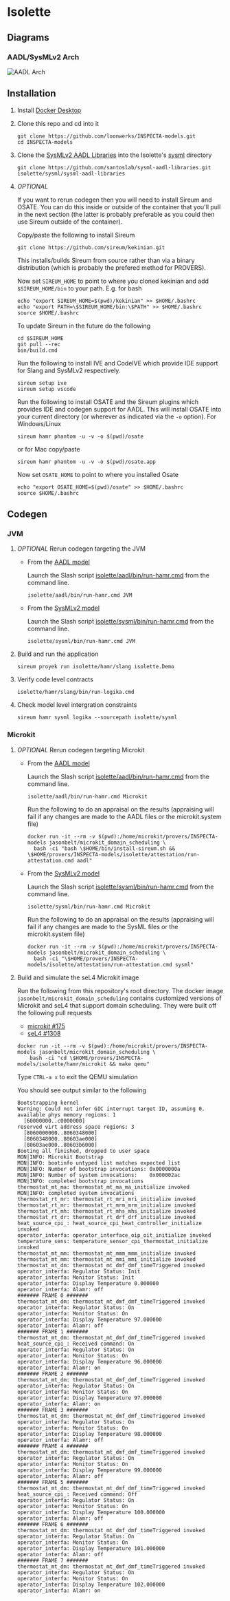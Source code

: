 # Isolette

## Diagrams
### AADL/SysMLv2 Arch
![AADL Arch](aadl/diagrams/arch.svg)


## Installation


1. Install [Docker Desktop](https://www.docker.com/products/docker-desktop/)

1. Clone this repo and cd into it

   ```
   git clone https://github.com/loonwerks/INSPECTA-models.git
   cd INSPECTA-models
   ```

1. Clone the [SysMLv2 AADL Libraries](https://github.com/santoslab/sysml-aadl-libraries.git) into the Isolette's [sysml](sysml) directory

    ```
    git clone https://github.com/santoslab/sysml-aadl-libraries.git isolette/sysml/sysml-aadl-libraries
    ```

1. *OPTIONAL*

    If you want to rerun codegen then you will need to install Sireum
    and OSATE.  You can do this inside or outside of the container that you'll pull in the next section (the latter is probably preferable as you could then use Sireum outside of the container).

    Copy/paste the following to install Sireum
    ```
    git clone https://github.com/sireum/kekinian.git
    ```

    This installs/builds Sireum from source rather than via a binary distribution (which is probably the prefered method for PROVERS).  

    Now set ``SIREUM_HOME`` to point to where you cloned kekinian and add ``$SIREUM_HOME/bin`` to your path.  E.g. for bash

    ```
    echo "export SIREUM_HOME=$(pwd)/kekinian" >> $HOME/.bashrc
    echo "export PATH=\$SIREUM_HOME/bin:\$PATH" >> $HOME/.bashrc
    source $HOME/.bashrc
    ```

    To update Sireum in the future do the following
    ```
    cd $SIREUM_HOME
    git pull --rec
    bin/build.cmd
    ```

    Run the following to install IVE and CodeIVE which provide IDE support for Slang and SysMLv2 respectively.
    ```
    sireum setup ive
    sireum setup vscode
    ```

    Run the following to install OSATE and the Sireum plugins which provides IDE and codegen support for AADL. This will install OSATE into your current directory (or wherever as indicated via the ``-o`` option).  For Windows/Linux 
    ```
    sireum hamr phantom -u -v -o $(pwd)/osate
    ```

    or for Mac copy/paste
    ```
    sireum hamr phantom -u -v -o $(pwd)/osate.app
    ```

    Now set ``OSATE_HOME`` to point to where you installed Osate

    ```
    echo "export OSATE_HOME=$(pwd)/osate" >> $HOME/.bashrc
    source $HOME/.bashrc
    ```

## Codegen

### JVM

1. *OPTIONAL* Rerun codegen targeting the JVM
      
   * From the [AADL model](aadl/aadl)

      Launch the Slash script [isolette/aadl/bin/run-hamr.cmd](aadl/bin/run-hamr.cmd) from the command line.  

      ```
      isolette/aadl/bin/run-hamr.cmd JVM
      ```
  
    * From the [SysMLv2 model](sysml)

      Launch the Slash script [isolette/sysml/bin/run-hamr.cmd](sysml/bin/run-hamr.cmd) from the command line.  

      ```
      isolette/sysml/bin/run-hamr.cmd JVM
      ```

1. Build and run the application

    ```
    sireum proyek run isolette/hamr/slang isolette.Demo
    ```

1. Verify code level contracts

    ```
    isolette/hamr/slang/bin/run-logika.cmd
    ```

1. Check model level intergration constraints

    ```
    sireum hamr sysml logika --sourcepath isolette/sysml
    ```

### Microkit

1. *OPTIONAL* Rerun codegen targeting Microkit
   
   * From the [AADL model](aadl/aadl)

      Launch the Slash script [isolette/aadl/bin/run-hamr.cmd](aadl/bin/run-hamr.cmd) from the command line.  

      ```
      isolette/aadl/bin/run-hamr.cmd Microkit
      ```

      Run the following to do an appraisal on the results (appraising will fail if any changes are made to the AADL files or the microkit.system file)

      ```
      docker run -it --rm -v $(pwd):/home/microkit/provers/INSPECTA-models jasonbelt/microkit_domain_scheduling \
        bash -ci "bash \$HOME/bin/install-sireum.sh && \$HOME/provers/INSPECTA-models/isolette/attestation/run-attestation.cmd aadl"
      ```
  
    * From the [SysMLv2 model](sysml)

      Launch the Slash script [isolette/sysml/bin/run-hamr.cmd](sysml/bin/run-hamr.cmd) from the command line.  

      ```
      isolette/sysml/bin/run-hamr.cmd Microkit
      ```

      Run the following to do an appraisal on the results (appraising will fail if any changes are made to the SysML files or the microkit.system file)

      ```
      docker run -it --rm -v $(pwd):/home/microkit/provers/INSPECTA-models jasonbelt/microkit_domain_scheduling \
        bash -ci "\$HOME/provers/INSPECTA-models/isolette/attestation/run-attestation.cmd sysml"
      ```

1. Build and simulate the seL4 Microkit image

    Run the following from this repository's root directory.  The docker image ``jasonbelt/microkit_domain_scheduling`` contains customized versions of Microkit and seL4 that support domain scheduling. They were built off the following pull requests

   - [microkit #175](https://github.com/seL4/microkit/pull/175)
   - [seL4 #1308](https://github.com/seL4/seL4/pull/1308)

    ```
    docker run -it --rm -v $(pwd):/home/microkit/provers/INSPECTA-models jasonbelt/microkit_domain_scheduling \
        bash -ci "cd \$HOME/provers/INSPECTA-models/isolette/hamr/microkit && make qemu"
    ```

    Type ``CTRL-a x`` to exit the QEMU simulation

    You should see output similar to the following

    ```
    Bootstrapping kernel
    Warning: Could not infer GIC interrupt target ID, assuming 0.
    available phys memory regions: 1
      [60000000..c0000000]
    reserved virt address space regions: 3
      [8060000000..8060348000]
      [8060348000..80603ae000]
      [80603ae000..80603b6000]
    Booting all finished, dropped to user space
    MON|INFO: Microkit Bootstrap
    MON|INFO: bootinfo untyped list matches expected list
    MON|INFO: Number of bootstrap invocations: 0x0000000a
    MON|INFO: Number of system invocations:    0x000002ac
    MON|INFO: completed bootstrap invocations
    thermostat_mt_ma: thermostat_mt_ma_ma_initialize invoked
    MON|INFO: completed system invocations
    thermostat_rt_mr: thermostat_rt_mri_mri_initialize invoked
    thermostat_rt_mr: thermostat_rt_mrm_mrm_initialize invoked
    thermostat_rt_mh: thermostat_rt_mhs_mhs_initialize invoked
    thermostat_rt_dr: thermostat_rt_drf_drf_initialize invoked
    heat_source_cpi_: heat_source_cpi_heat_controller_initialize invoked
    operator_interfa: operator_interface_oip_oit_initialize invoked
    temperature_sens: temperature_sensor_cpi_thermostat_initialize invoked
    thermostat_mt_mm: thermostat_mt_mmm_mmm_initialize invoked
    thermostat_mt_mm: thermostat_mt_mmi_mmi_initialize invoked
    thermostat_mt_dm: thermostat_mt_dmf_dmf_timeTriggered invoked
    operator_interfa: Regulator Status: Init
    operator_interfa: Monitor Status: Init
    operator_interfa: Display Temperature 0.000000
    operator_interfa: Alamr: off
    ####### FRAME 0 #######
    thermostat_mt_dm: thermostat_mt_dmf_dmf_timeTriggered invoked
    operator_interfa: Regulator Status: On
    operator_interfa: Monitor Status: On
    operator_interfa: Display Temperature 97.000000
    operator_interfa: Alamr: off
    ####### FRAME 1 #######
    thermostat_mt_dm: thermostat_mt_dmf_dmf_timeTriggered invoked
    heat_source_cpi_: Received command: On
    operator_interfa: Regulator Status: On
    operator_interfa: Monitor Status: On
    operator_interfa: Display Temperature 96.000000
    operator_interfa: Alamr: on
    ####### FRAME 2 #######
    thermostat_mt_dm: thermostat_mt_dmf_dmf_timeTriggered invoked
    operator_interfa: Regulator Status: On
    operator_interfa: Monitor Status: On
    operator_interfa: Display Temperature 97.000000
    operator_interfa: Alamr: on
    ####### FRAME 3 #######
    thermostat_mt_dm: thermostat_mt_dmf_dmf_timeTriggered invoked
    operator_interfa: Regulator Status: On
    operator_interfa: Monitor Status: On
    operator_interfa: Display Temperature 98.000000
    operator_interfa: Alamr: off
    ####### FRAME 4 #######
    thermostat_mt_dm: thermostat_mt_dmf_dmf_timeTriggered invoked
    operator_interfa: Regulator Status: On
    operator_interfa: Monitor Status: On
    operator_interfa: Display Temperature 99.000000
    operator_interfa: Alamr: off
    ####### FRAME 5 #######
    thermostat_mt_dm: thermostat_mt_dmf_dmf_timeTriggered invoked
    heat_source_cpi_: Received command: Off
    operator_interfa: Regulator Status: On
    operator_interfa: Monitor Status: On
    operator_interfa: Display Temperature 100.000000
    operator_interfa: Alamr: off
    ####### FRAME 6 #######
    thermostat_mt_dm: thermostat_mt_dmf_dmf_timeTriggered invoked
    operator_interfa: Regulator Status: On
    operator_interfa: Monitor Status: On
    operator_interfa: Display Temperature 101.000000
    operator_interfa: Alamr: off
    ####### FRAME 7 #######
    thermostat_mt_dm: thermostat_mt_dmf_dmf_timeTriggered invoked
    operator_interfa: Regulator Status: On
    operator_interfa: Monitor Status: On
    operator_interfa: Display Temperature 102.000000
    operator_interfa: Alamr: on
    ```